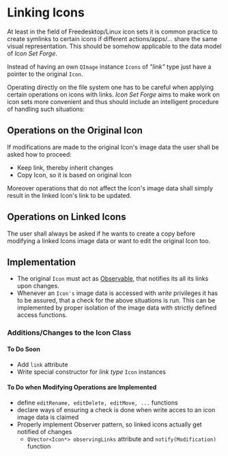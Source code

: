 # Linking Icons

At least in the field of Freedesktop/Linux icon sets it is common practice to create symlinks to certain icons if different actions/apps/... share the same visual representation.
This should be somehow applicable to the data model of *Icon Set Forge*.

Instead of having an own `QImage` instance `Icons` of *"link"* type just have a pointer to the original `Icon`.

Operating directly on the file system one has to be careful when applying certain operations on icons with links. *Icon Set Forge* aims to make work on icon sets more convenient and thus should include an intelligent procedure of handling such situations:


## Operations on the Original Icon
If modifications are made to the original Icon's image data the user shall be asked how to proceed:

- Keep link, thereby inherit changes
- Copy Icon, so it is based on original Icon

Moreover operations that do not affect the Icon's image data shall simply result in the linked Icon's link to be updated.


## Operations on Linked Icons

The user shall always be asked if he wants to create a copy before modifying a linked Icons image data or want to edit the original Icon too.


## Implementation

- The original `Icon` must act as [Observable](https://en.wikipedia.org/wiki/Observer_pattern), that notifies its all its links upon changes.
- Whenever an `Icon's` image data is accessed with *write* privileges it has to be assured, that a check for the above situations is run. This can be implemented by proper isolation of the image data with strictly defined access functions.

### Additions/Changes to the Icon Class

#### To Do Soon

- Add `link` attribute
- Write special constructor for *link type* `Icon` instances

#### To Do when Modifying Operations are Implemented
- define `editRename, editDelete, editMove, ...` functions
- declare ways of ensuring a check is done when write acces to an icon image data is claimed
- Properly implement Observer pattern, so linked icons actually get notified of changes
    - `QVector<Icon*> observingLinks`  attribute and `notify(Modification)` function

